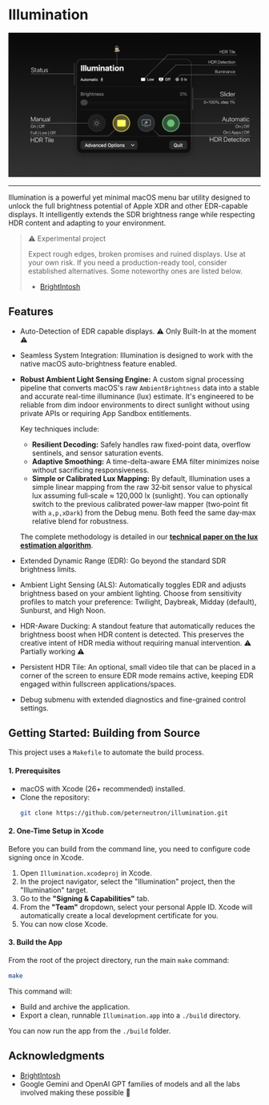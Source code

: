 # Illumination
<img alt="Main View" src="assets/Illumination.png" />

---

Illumination is a powerful yet minimal macOS menu bar utility designed to unlock the full brightness potential of Apple XDR and other EDR-capable displays. It intelligently extends the SDR brightness range while respecting HDR content and adapting to your environment.

> ⚠️ Experimental project
>
> Expect rough edges, broken promises and ruined displays. Use at your own risk. If you need a production-ready tool, consider established alternatives. Some noteworthy ones are listed below.
>
> - [BrightIntosh](https://github.com/niklasr22/BrightIntosh)


## Features

- Auto-Detection of EDR capable displays. ⚠️ Only Built-In at the moment ⚠️
- Seamless System Integration: Illumination is designed to work with the native macOS auto-brightness feature enabled.
-   **Robust Ambient Light Sensing Engine:**
    A custom signal processing pipeline that converts macOS's raw `AmbientBrightness` data into a stable and accurate real-time illuminance (lux) estimate. It's engineered to be reliable from dim indoor environments to direct sunlight without using private APIs or requiring App Sandbox entitlements.

    Key techniques include:
    -   **Resilient Decoding:** Safely handles raw fixed-point data, overflow sentinels, and sensor saturation events.
    -   **Adaptive Smoothing:** A time-delta-aware EMA filter minimizes noise without sacrificing responsiveness.
    -   **Simple or Calibrated Lux Mapping:** By default, Illumination uses a simple linear mapping from the raw 32‑bit sensor value to physical lux assuming full‑scale ≈ 120,000 lx (sunlight). You can optionally switch to the previous calibrated power‑law mapper (two‑point fit with `a,p,xDark`) from the Debug menu. Both feed the same day‑max relative blend for robustness.

    The complete methodology is detailed in our [**technical paper on the lux estimation algorithm**](assets/Algorithm.pdf).
- Extended Dynamic Range (EDR): Go beyond the standard SDR brightness limits.
- Ambient Light Sensing (ALS): Automatically toggles EDR and adjusts brightness based on your ambient lighting. Choose from sensitivity profiles to match your preference: Twilight, Daybreak, Midday (default), Sunburst, and High Noon.
- HDR-Aware Ducking: A standout feature that automatically reduces the brightness boost when HDR content is detected. This preserves the creative intent of HDR media without requiring manual intervention. ⚠️ Partially working ⚠️
- Persistent HDR Tile: An optional, small video tile that can be placed in a corner of the screen to ensure EDR mode remains active, keeping EDR engaged within fullscreen applications/spaces.
- Debug submenu with extended diagnostics and fine-grained control settings.

## Getting Started: Building from Source

This project uses a `Makefile` to automate the build process.

#### 1. Prerequisites

- macOS with Xcode (26+ recommended) installed.
- Clone the repository:
  ```bash
  git clone https://github.com/peterneutron/illumination.git
  ```

#### 2. One-Time Setup in Xcode

Before you can build from the command line, you need to configure code signing once in Xcode.

1.  Open `Illumination.xcodeproj` in Xcode.
2.  In the project navigator, select the "Illumination" project, then the "Illumination" target.
3.  Go to the **"Signing & Capabilities"** tab.
4.  From the **"Team"** dropdown, select your personal Apple ID. Xcode will automatically create a local development certificate for you.
5.  You can now close Xcode.

#### 3. Build the App

From the root of the project directory, run the main `make` command:

```bash
make
```
This command will:
- Build and archive the application.
- Export a clean, runnable `Illumination.app` into a `./build` directory.

You can now run the app from the `./build` folder.

## Acknowledgments

- [BrightIntosh](https://github.com/niklasr22/BrightIntosh)
- Google Gemini and OpenAI GPT families of models and all the labs involved making these possible 🙏